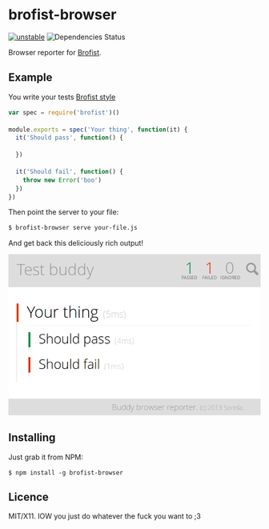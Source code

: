 brofist-browser
===============

[![unstable](http://hughsk.github.io/stability-badges/dist/unstable.svg)](http://github.com/hughsk/stability-badges)
![Dependencies Status](https://david-dm.org/brofistjs/brofist-minimal.png)


Browser reporter for [Brofist](https://github.com/brofistjs/brofist).

## Example

You write your tests [Brofist style](https://github.com/brofistjs/brofist/wiki/Writing-tests)

```js
var spec = require('brofist')()

module.exports = spec('Your thing', function(it) {
  it('Should pass', function() {

  })

  it('Should fail', function() {
    throw new Error('boo')
  })
})
```

Then point the server to your file:

```bash
$ brofist-browser serve your-file.js
```

And get back this deliciously rich output!

![The output of Brofist-browser](example.png)


## Installing

Just grab it from NPM:

    $ npm install -g brofist-browser
    
## Licence

MIT/X11. IOW you just do whatever the fuck you want to ;3
